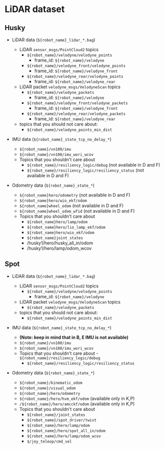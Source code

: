 # LiDAR dataset 

## Husky

- LiDAR data (```${robot_name}_lidar_*.bag```)
  - LiDAR ```sensor_msgs/PointCloud2``` topics
    - ```${robot_name}/velodyne/velodyne_points```    
      - frame_id: ```${robot_name}/velodyne```
    - ```${robot_name}/velodyne_front/velodyne_points``` 
      - frame_id: ```${robot_name}/velodyne_front```
    - ```${robot_name}/velodyne_rear/velodyne_points``` 
      - frame_id: ```${robot_name}/velodyne_rear```
  - LiDAR packet ```velodyne_msgs/VelodyneScan``` topics
    - ```${robot_name}/velodyne_packets``` 
      - frame_id: ```${robot_name}/velodyne```
    - ```${robot_name}/velodyne_front/velodyne_packets``` 
      - frame_id: ```${robot_name}/velodyne_front```
    - ```${robot_name}/velodyne_rear/velodyne_packets``` 
      - frame_id: ```${robot_name}/velodyne_rear```
  - topics that you should not care about:
    - ```${robot_name}/velodyne_points_min_dist```

- IMU data (```${robot_name}_state_tcp_no_delay_*```)
  - ```${robot_name}/vn100/imu ```
  - ```${robot_name}/vn100/imu_wori_wcov ```
  - Topics that you shouldn't care about
    - ```${robot_name}/resiliency_logic/debug```  (not available in D and F)
    - ```${robot_name}/resiliency_logic/resiliency_status```  (not available in D and F)
- Odometry data (```${robot_name}_state_*```)
  - ```${robot_name}hero/odometry```  (not available in D and F)
  - ```${robot_name}hero/wio_ekf/odom```
  - ```${robot_name}wheel_odom``` (not available in D and F)
  - ```${robot_name}wheel_odom_wfid```  (not available in D and F)
  - Topics that you shouldn't care about
    - ```${robot_name}hero/lamp/odom         ```
    - ```${robot_name}hero/lio_lamp_ekf/odom ```
    - ```${robot_name}hero/wio_ekf/odom      ```
    - ```${robot_name}joint_states           ```
    -  /husky1/hero/husky_all_in/odom
    -  /husky1/hero/lamp/odom_wcov 



## Spot

- LiDAR data (```${robot_name}_lidar_*.bag```)
  - LiDAR ```sensor_msgs/PointCloud2``` topics
    - ```${robot_name}/velodyne/velodyne_points```    
      - frame_id: ```${robot_name}/velodyne```
  - LiDAR packet ```velodyne_msgs/VelodyneScan``` topics
    - ```${robot_name}/velodyne_packets``` 
  - topics that you should not care about:
    - ```${robot_name}/velodyne_points_min_dist```

- IMU data (```${robot_name}_state_tcp_no_delay_*```) 
  - **(Note: keep in mind that in B, E IMU is not available)**
  - ```${robot_name}/vn100/imu ```
  - ```${robot_name}/vn100/imu_wori_wcov ``` 
  - Topics that you shouldn't care about   - ```${robot_name}/resiliency_logic/debug```
    - ```${robot_name}/resiliency_logic/resiliency_status``` 
- Odometry data (```${robot_name}_state_*```)
    - ```${robot_name}/kinematic_odom``` 
    - ```${robot_name}/visual_odom ```
    - ```${robot_name}/hero/odometry```
    - ```${robot_name}/hero/hvm_ekf/odom``` (available only in K,P)
    - ```/${robot_name}/hero/amcckf/odom``` (available only in K,P)
  - Topics that you shouldn't care about
    - ```${robot_name}/joint_states```
    - ```${robot_name}/spot_driver/twist```
    - ```${robot_name}/hero/lamp/odom```
    - ```${robot_name}/hero/spot_all_in/odom```
    - ```${robot_name}/hero/lamp/odom_wcov```
    - ```$/joy_teleop/cmd_vel```